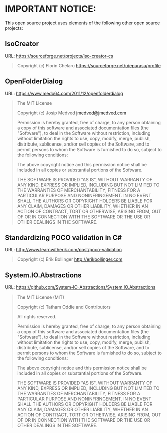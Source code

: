 # IMPORTANT NOTICE:

This open source project uses elements of the following other open source projects:

## IsoCreator

URL: https://sourceforge.net/projects/iso-creator-cs

>Copyright (c) Florin Chelaru <https://sourceforge.net/u/epurasu/profile>

## OpenFolderDialog

URL: https://www.medo64.com/2011/12/openfolderdialog

>The MIT License
>
>Copyright (c) Josip Medved <jmedved@jmedved.com>
>
>Permission is hereby granted, free of charge, to any person obtaining a copy of this software and associated documentation files (the "Software"), to deal in the Software without restriction, including without limitation the rights to use, copy, modify, merge, publish, distribute, sublicense, and/or sell copies of the Software, and to permit persons to whom the Software is furnished to do so, subject to the following conditions:
>
>The above copyright notice and this permission notice shall be included in all copies or substantial portions of the Software.
>
>THE SOFTWARE IS PROVIDED "AS IS", WITHOUT WARRANTY OF ANY KIND, EXPRESS OR IMPLIED, INCLUDING BUT NOT LIMITED TO THE WARRANTIES OF MERCHANTABILITY, FITNESS FOR A PARTICULAR PURPOSE AND NONINFRINGEMENT. IN NO EVENT SHALL THE AUTHORS OR COPYRIGHT HOLDERS BE LIABLE FOR ANY CLAIM, DAMAGES OR OTHER LIABILITY, WHETHER IN AN ACTION OF CONTRACT, TORT OR OTHERWISE, ARISING FROM, OUT OF OR IN CONNECTION WITH THE SOFTWARE OR THE USE OR OTHER DEALINGS IN THE SOFTWARE.

## Standardizing POCO validation in C#

URL: http://www.learnwitherik.com/post/poco-validation

>Copyright (c) Erik Bollinger <http://erikbollinger.com>

## System.IO.Abstractions

URL: https://github.com/System-IO-Abstractions/System.IO.Abstractions

>The MIT License (MIT)
>
>Copyright (c) Tatham Oddie and Contributors
>
>All rights reserved.
>
>Permission is hereby granted, free of charge, to any person obtaining a copy of this software and associated documentation files (the "Software"), to deal in the Software without restriction, including without limitation the rights to use, copy, modify, merge, publish, distribute, sublicense, and/or sell copies of the Software, and to permit persons to whom the Software is furnished to do so, subject to the following conditions:
>
>The above copyright notice and this permission notice shall be included in all copies or substantial portions of the Software.
>
>THE SOFTWARE IS PROVIDED "AS IS", WITHOUT WARRANTY OF ANY KIND, EXPRESS OR IMPLIED, INCLUDING BUT NOT LIMITED TO THE WARRANTIES OF MERCHANTABILITY, FITNESS FOR A PARTICULAR PURPOSE AND NONINFRINGEMENT. IN NO EVENT SHALL THE AUTHORS OR COPYRIGHT HOLDERS BE LIABLE FOR ANY CLAIM, DAMAGES OR OTHER LIABILITY, WHETHER IN AN ACTION OF CONTRACT, TORT OR OTHERWISE, ARISING FROM, OUT OF OR IN CONNECTION WITH THE SOFTWARE OR THE USE OR OTHER DEALINGS IN THE SOFTWARE.
